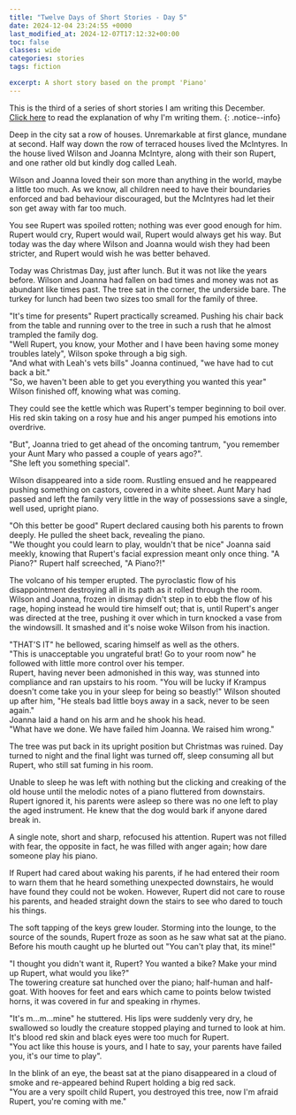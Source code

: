 ```yaml
---
title: "Twelve Days of Short Stories - Day 5"
date: 2024-12-04 23:24:55 +0000
last_modified_at: 2024-12-07T17:12:32+00:00
toc: false
classes: wide
categories: stories
tags: fiction

excerpt: A short story based on the prompt 'Piano'
---
```


This is the third of a series of short stories I am writing this December.\
[Click here](2024-11-24-12-days-of-short-stories.md) to read the explanation of why I'm writing them.
{: .notice--info}

Deep in the city sat a row of houses.
Unremarkable at first glance, mundane at second.
Half way down the row of terraced houses lived the McIntyres.
In the house lived Wilson and Joanna McIntyre, along with their son Rupert, and one rather old but kindly dog called Leah.

Wilson and Joanna loved their son more than anything in the world, maybe a little too much.
As we know, all children need to have their boundaries enforced and bad behaviour discouraged, but the McIntyres had let their son get away with far too much.

You see Rupert was spoiled rotten; nothing was ever good enough for him.
Rupert would cry, Rupert would wail, Rupert would always get his way.
But today was the day where Wilson and Joanna would wish they had been stricter, and Rupert would wish he was better behaved.

Today was Christmas Day, just after lunch.
But it was not like the years before.
Wilson and Joanna had fallen on bad times and money was not as abundant like times past.
The tree sat in the corner, the underside bare.
The turkey for lunch had been two sizes too small for the family of three.

"It's time for presents" Rupert practically screamed.
Pushing his chair back from the table and running over to the tree in such a rush that he almost trampled the family dog.\
"Well Rupert, you know, your Mother and I have been having some money troubles lately", Wilson spoke through a big sigh.\
"And what with Leah's vets bills" Joanna continued, "we have had to cut back a bit."\
"So, we haven't been able to get you everything you wanted this year" Wilson finished off, knowing what was coming.

They could see the kettle which was Rupert's temper beginning to boil over.
His red skin taking on a rosy hue and his anger pumped his emotions into overdrive.

"But", Joanna tried to get ahead of the oncoming tantrum, "you remember your Aunt Mary who passed a couple of years ago?".\
"She left you something special".

Wilson disappeared into a side room.
Rustling ensued and he reappeared pushing something on castors, covered in a white sheet.
Aunt Mary had passed and left the family very little in the way of possessions save a single, well used, upright piano.

"Oh this better be good" Rupert declared causing both his parents to frown deeply.
He pulled the sheet back, revealing the piano.\
"We thought you could learn to play, wouldn't that be nice" Joanna said meekly, knowing that Rupert's facial expression meant only once thing.
"A Piano?" Rupert half screeched, "A Piano?!"

The volcano of his temper erupted.
The pyroclastic flow of his disappointment destroying all in its path as it rolled through the room.
Wilson and Joanna, frozen in dismay didn't step in to ebb the flow of his rage, hoping instead he would tire himself out; that is, until Rupert's anger was directed at the tree, pushing it over which in turn knocked a vase from the windowsill.
It smashed and it's noise woke Wilson from his inaction.

"THAT'S IT" he bellowed, scaring himself as well as the others.\
"This is unacceptable you ungrateful brat! Go to your room now" he followed with little more control over his temper.\
Rupert, having never been admonished in this way, was stunned into compliance and ran upstairs to his room.
"You will be lucky if Krampus doesn't come take you in your sleep for being so beastly!" Wilson shouted up after him, "He steals bad little boys away in a sack, never to be seen again."\
Joanna laid a hand on his arm and he shook his head.\
"What have we done. We have failed him Joanna. We raised him wrong."

The tree was put back in its upright position but Christmas was ruined.
Day turned to night and the final light was turned off, sleep consuming all but Rupert, who still sat fuming in his room.

Unable to sleep he was left with nothing but the clicking and creaking of the old house until the melodic notes of a piano fluttered from downstairs.
Rupert ignored it, his parents were asleep so there was no one left to play the aged instrument.
He knew that the dog would bark if anyone dared break in.

A single note, short and sharp, refocused his attention.
Rupert was not filled with fear, the opposite in fact, he was filled with anger again; how dare someone play his piano.

If Rupert had cared about waking his parents, if he had entered their room to warn them that he heard something unexpected downstairs, he would have found they could not be woken.
However, Rupert did not care to rouse his parents, and headed straight down the stairs to see who dared to touch his things.

The soft tapping of the keys grew louder.
Storming into the lounge, to the source of the sounds, Rupert froze as soon as he saw what sat at the piano.
Before his mouth caught up he blurted out "You can't play that, its mine!"

"I thought you didn't want it, Rupert? You wanted a bike? Make your mind up Rupert, what would you like?"\
The towering creature sat hunched over the piano; half-human and half-goat.
With hooves for feet and ears which came to points below twisted horns, it was covered in fur and speaking in rhymes.

"It's m...m...mine" he stuttered.
His lips were suddenly very dry, he swallowed so loudly the creature stopped playing and turned to look at him.
It's blood red skin and black eyes were too much for Rupert.\
"You act like this house is yours, and I hate to say, your parents have failed you, it's our time to play".

In the blink of an eye, the beast sat at the piano disappeared in a cloud of smoke and re-appeared behind Rupert holding a big red sack.\
"You are a very spoilt child Rupert, you destroyed this tree, now I'm afraid Rupert, you're coming with me."
